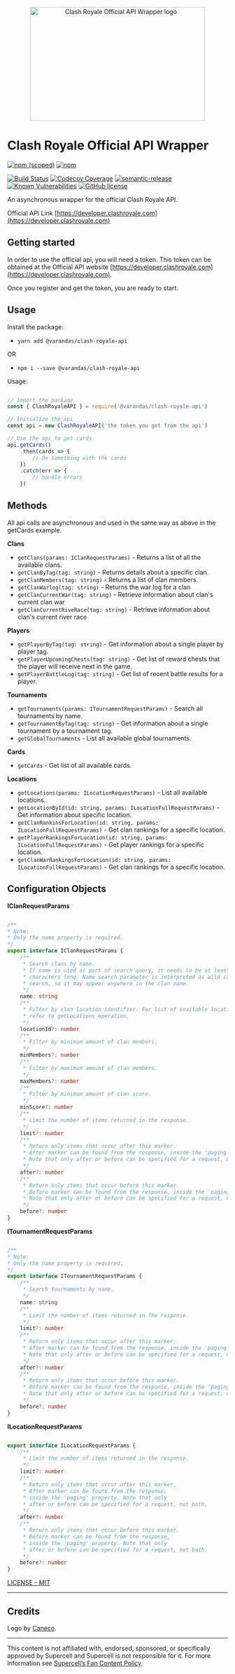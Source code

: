 <p align="center">
    <img src="https://raw.githubusercontent.com/AndreVarandas/clash-royale-api/master/art/logo.png" width="400" height="260" alt="Clash Royale Official API Wrapper logo">
</p>

# Clash Royale Official API Wrapper

[![npm (scoped)](https://img.shields.io/npm/v/@varandas/clash-royale-api.svg)](https://www.npmjs.com/package/@varandas/clash-royale-api)
[![npm](https://img.shields.io/npm/dm/@varandas/clash-royale-api.svg)](https://npmcharts.com/compare/@varandas/clash-royale-api)

[![Build Status](https://travis-ci.org/AndreVarandas/clash-royale-api.svg?branch=master)](https://travis-ci.org/AndreVarandas/clash-royale-api)
[![Codecov Coverage](https://img.shields.io/codecov/c/github/AndreVarandas/clash-royale-api/master.svg?style=flat-square)](https://codecov.io/gh/AndreVarandas/clash-royale-api/)
[![semantic-release](https://img.shields.io/badge/%20%20%F0%9F%93%A6%F0%9F%9A%80-semantic--release-e10079.svg)](https://github.com/semantic-release/semantic-release)
[![Known Vulnerabilities](https://snyk.io/test/github/AndreVarandas/clash-royale-api/badge.svg?targetFile=package.json)](https://snyk.io/test/github/AndreVarandas/clash-royale-api?targetFile=package.json)
[![GitHub license](https://img.shields.io/badge/license-MIT-blue.svg)](https://github.com/AndreVarandas/clash-royale-api/blob/master/LICENSE)

An asynchronous wrapper for the official Clash Royale API.

Official API Link [https://developer.clashroyale.com](https://developer.clashroyale.com)

## Getting started

In order to use the official api, you will need a token. This token can be obtained at the Official API website [https://developer.clashroyale.com](https://developer.clashroyale.com).

Once you register and get the token, you are ready to start.

## Usage

Install the package:

- `yarn add @varandas/clash-royale-api`

OR

- `npm i --save @varandas/clash-royale-api`

Usage:

```javascript

// Import the package
const { ClashRoyaleAPI } = require('@varandas/clash-royale-api')

// Initialize the api
const api = new ClashRoyaleAPI('the token you got from the api')

// Use the api to get cards
api.getCards()
    .then(cards => {
        // Do something with the cards
    })
    .catch(err => {
        // handle errors
    })

```

## Methods

All api calls are asynchronous and used in the same way as above in the getCards example.

**Clans**

- `getClans(params: IClanRequestParams)` - Returns a list of all the available clans.
- `getClanByTag(tag: string)` - Returns details about a specific clan.
- `getClanMembers(tag: string)` - Returns a list of clan members.
- `getClanWarlog(tag: string)` - Returns the war log for a clan
- `getClanCurrentWar(tag: string)` -  Retrieve information about clan's current clan war
- `getClanCurrentRiveRace(tag: string)` - Retrieve information about clan's current river race

**Players**

- `getPlayerByTag(tag: string)` - Get information about a single player by player tag.
- `getPlayerUpcomingChests(tag: string)` - Get list of reward chests that the player will receive next in the game.
- `getPlayerBattleLog(tag: string)` - Get list of recent battle results for a player.

**Tournaments**

- `getTournaments(params: ITournamentRequestParams)` - Search all tournaments by name.
- `getTournamentByTag(tag: string)` - Get information about a single tournament by a tournament tag.
- `getGlobalTournaments` - List all available global tournaments.

**Cards**

- `getCards` - Get list of all available cards.

**Locations**

- `getLocations(params: ILocationRequestParams)` - List all available locations.
- `getLocationById(id: string, params: ILocationFullRequestParams)` - Get information about specific location.
- `getClanRankinsForLocation(id: string, params: ILocationFullRequestParams)` - Get clan rankings for a specific location.
- `getPlayerRankingsForLocation(id: string, params: ILocationFullRequestParams)` - Get player rankings for a specific location.
- `getClanWarRankingsForLocation(id: string, params: ILocationFullRequestParams)` - Get clan rankings for a specific location.

## Configuration Objects

**IClanRequestParams**

```typescript

/**
* Note:
* Only the name property is required.
*/
export interface IClanRequestParams {
    /**
     * Search clans by name.
     * If name is used as part of search query, it needs to be at least three
     * characters long. Name search parameter is interpreted as wild card
     * search, so it may appear anywhere in the clan name.
     */
    name: string
    /**
     * Filter by clan location identifier. For list of available locations,
     * refer to getLocations operation.
     */
    locationId?: number
    /**
     * Filter by minimum amount of clan members.
     */
    minMembers?: number
    /**
     * Filter by maximum amount of clan members.
     */
    maxMembers?: number
    /**
     * Filter by minimum amount of clan score.
     */
    minScore?: number
    /**
     * Limit the number of items returned in the response.
     */
    limit?: number
    /**
     * Return only items that occur after this marker.
     * After marker can be found from the response, inside the 'paging' property.
     * Note that only after or before can be specified for a request, not both.
     */
    after?: number
    /**
     * Return only items that occur before this marker.
     * Before marker can be found from the response, inside the 'paging' property.
     * Note that only after or before can be specified for a request, not both.
     */
    before?: number
}

```

**ITournamentRequestParams**

```typescript

/**
* Note:
* Only the name property is required.
*/
export interface ITournamentRequestParams {
    /**
     * Search tournaments by name.
     */
    name: string
    /**
     * Limit the number of items returned in the response.
     */
    limit?: number
    /**
     * Return only items that occur after this marker.
     * After marker can be found from the response, inside the 'paging' property.
     * Note that only after or before can be specified for a request, not both.
     */
    after?: number
    /**
     * Return only items that occur before this marker.
     * Before marker can be found from the response, inside the 'paging' property.
     * Note that only after or before can be specified for a request, not both.
     */
    before?: number
}

```

**ILocationRequestParams**

```typescript

export interface ILocationRequestParams {
    /**
     * Limit the number of items returned in the response.
     */
    limit?: number
    /**
     * Return only items that occur after this marker.
     * After marker can be found from the response,
     * inside the 'paging' property. Note that only
     * after or before can be specified for a request, not both.
     */
    after?: number
    /**
     * Return only items that occur before this marker.
     * Before marker can be found from the response,
     * inside the 'paging' property. Note that only
     * after or before can be specified for a request, not both.
     */
    before?: number
}

```

[LICENSE - MIT](LICENSE)

---

## Credits

Logo by [Caneco](https://twitter.com/caneco).

---

This content is not affiliated with, endorsed, sponsored, or specifically approved by Supercell and Supercell is not responsible for it. For more information see [Supercell’s Fan Content Policy](http://www.supercell.com/fan-content-policy).
